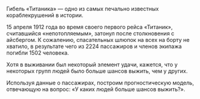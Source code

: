Гибель «Титаника» — одно из самых печально известных кораблекрушений в истории.

15 апреля 1912 года во время своего первого рейса «Титаник», считавшийся «непотопляемым», затонул после столкновения с айсбергом. К сожалению, спасательных шлюпок на всех на борту не хватило, в результате чего из 2224 пассажиров и членов экипажа погибли 1502 человека.

Хотя в выживании был некоторый элемент удачи, кажется, что у некоторых групп людей было больше шансов выжить, чем у других.

Используя данные о пассажирах, построим прогностическую модель, отвечающую на вопрос: «У каких людей больше шансов выжить?».

